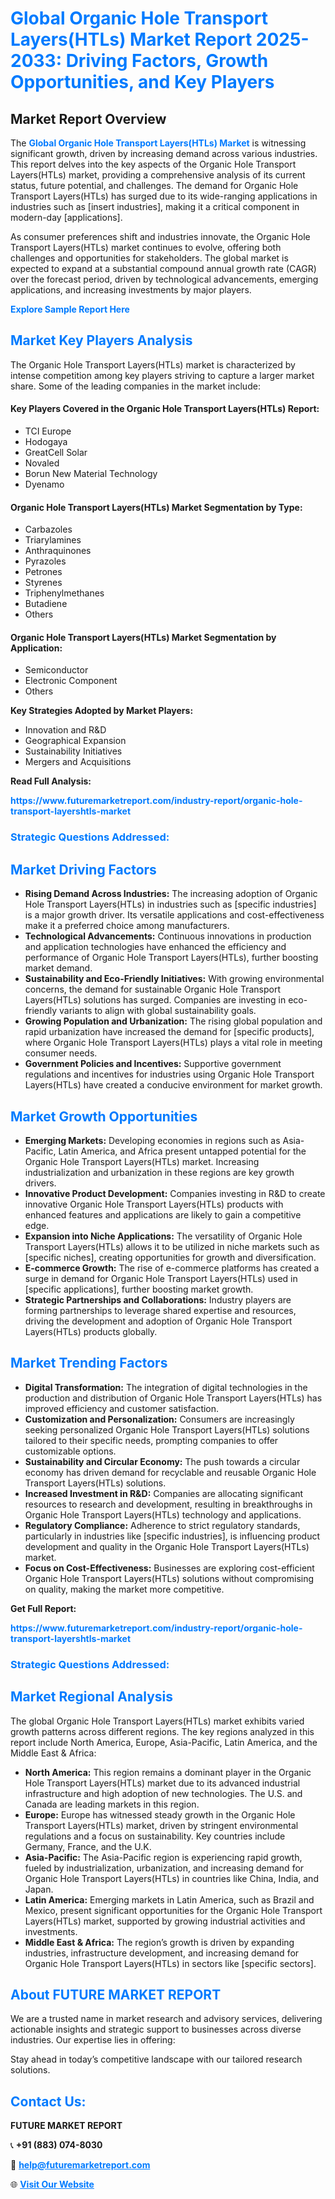 <h1 style="color: #007BFF;">Global Organic Hole Transport Layers(HTLs) Market Report 2025-2033: Driving Factors, Growth Opportunities, and Key Players</h1>

<section id="overview">
<h2>Market Report Overview</h2>
<p>The <a href="https://www.futuremarketreport.com/industry-report/organic-hole-transport-layershtls-market" style="color: #007BFF; text-decoration: none;"><strong>Global Organic Hole Transport Layers(HTLs) Market</strong></a> is witnessing significant growth, driven by increasing demand across various industries. This report delves into the key aspects of the Organic Hole Transport Layers(HTLs) market, providing a comprehensive analysis of its current status, future potential, and challenges. The demand for Organic Hole Transport Layers(HTLs) has surged due to its wide-ranging applications in industries such as [insert industries], making it a critical component in modern-day [applications].</p>
<p>As consumer preferences shift and industries innovate, the Organic Hole Transport Layers(HTLs) market continues to evolve, offering both challenges and opportunities for stakeholders. The global market is expected to expand at a substantial compound annual growth rate (CAGR) over the forecast period, driven by technological advancements, emerging applications, and increasing investments by major players.</p>
</section>

<section id="overview">
<p><a href="https://www.futuremarketreport.com/request-sample/reportId=61368" style="color: #007BFF; text-decoration: none;"><strong>Explore Sample Report Here</strong></a></p>
</section>

<section id="key-players">
<h2 style="color: #007BFF;">Market Key Players Analysis</h2>
<p>The Organic Hole Transport Layers(HTLs) market is characterized by intense competition among key players striving to capture a larger market share. Some of the leading companies in the market include:</p>
<h4>Key Players Covered in the Organic Hole Transport Layers(HTLs) Report:</h4>
<ul><li>TCI Europe</li><li>Hodogaya</li><li>GreatCell Solar</li><li>Novaled</li><li>Borun New Material Technology</li><li>Dyenamo</li></ul>
<h4>Organic Hole Transport Layers(HTLs) Market Segmentation by Type:</h4>
<ul><li>Carbazoles</li><li>Triarylamines</li><li>Anthraquinones</li><li>Pyrazoles</li><li>Petrones</li><li>Styrenes</li><li>Triphenylmethanes</li><li>Butadiene</li><li>Others</li></ul>

<h4>Organic Hole Transport Layers(HTLs) Market Segmentation by Application:</h4>
<ul><li>Semiconductor</li><li>Electronic Component</li><li>Others</li></ul>
<p><strong>Key Strategies Adopted by Market Players:</strong></p>
<ul>
<li>Innovation and R&D</li>
<li>Geographical Expansion</li>
<li>Sustainability Initiatives</li>
<li>Mergers and Acquisitions</li>
</ul>
</section>

<section>
<p><strong>Read Full Analysis: </strong></p><a href="https://www.futuremarketreport.com/industry-report/organic-hole-transport-layershtls-market" style="color: #007BFF; text-decoration: none;"><strong>https://www.futuremarketreport.com/industry-report/organic-hole-transport-layershtls-market</strong></a>
<h3 style="color: #007BFF;">Strategic Questions Addressed:</h3>
</section>

<section id="driving-factors">
<h2 style="color: #007BFF;">Market Driving Factors</h2>
<ul>
<li><strong>Rising Demand Across Industries:</strong> The increasing adoption of Organic Hole Transport Layers(HTLs) in industries such as [specific industries] is a major growth driver. Its versatile applications and cost-effectiveness make it a preferred choice among manufacturers.</li>
<li><strong>Technological Advancements:</strong> Continuous innovations in production and application technologies have enhanced the efficiency and performance of Organic Hole Transport Layers(HTLs), further boosting market demand.</li>
<li><strong>Sustainability and Eco-Friendly Initiatives:</strong> With growing environmental concerns, the demand for sustainable Organic Hole Transport Layers(HTLs) solutions has surged. Companies are investing in eco-friendly variants to align with global sustainability goals.</li>
<li><strong>Growing Population and Urbanization:</strong> The rising global population and rapid urbanization have increased the demand for [specific products], where Organic Hole Transport Layers(HTLs) plays a vital role in meeting consumer needs.</li>
<li><strong>Government Policies and Incentives:</strong> Supportive government regulations and incentives for industries using Organic Hole Transport Layers(HTLs) have created a conducive environment for market growth.</li>
</ul>
</section>

<section id="growth-opportunities">
<h2 style="color: #007BFF;">Market Growth Opportunities</h2>
<ul>
<li><strong>Emerging Markets:</strong> Developing economies in regions such as Asia-Pacific, Latin America, and Africa present untapped potential for the Organic Hole Transport Layers(HTLs) market. Increasing industrialization and urbanization in these regions are key growth drivers.</li>
<li><strong>Innovative Product Development:</strong> Companies investing in R&D to create innovative Organic Hole Transport Layers(HTLs) products with enhanced features and applications are likely to gain a competitive edge.</li>
<li><strong>Expansion into Niche Applications:</strong> The versatility of Organic Hole Transport Layers(HTLs) allows it to be utilized in niche markets such as [specific niches], creating opportunities for growth and diversification.</li>
<li><strong>E-commerce Growth:</strong> The rise of e-commerce platforms has created a surge in demand for Organic Hole Transport Layers(HTLs) used in [specific applications], further boosting market growth.</li>
<li><strong>Strategic Partnerships and Collaborations:</strong> Industry players are forming partnerships to leverage shared expertise and resources, driving the development and adoption of Organic Hole Transport Layers(HTLs) products globally.</li>
</ul>
</section>

<section id="trending-factors">
<h2 style="color: #007BFF;">Market Trending Factors</h2>
<ul>
<li><strong>Digital Transformation:</strong> The integration of digital technologies in the production and distribution of Organic Hole Transport Layers(HTLs) has improved efficiency and customer satisfaction.</li>
<li><strong>Customization and Personalization:</strong> Consumers are increasingly seeking personalized Organic Hole Transport Layers(HTLs) solutions tailored to their specific needs, prompting companies to offer customizable options.</li>
<li><strong>Sustainability and Circular Economy:</strong> The push towards a circular economy has driven demand for recyclable and reusable Organic Hole Transport Layers(HTLs) solutions.</li>
<li><strong>Increased Investment in R&D:</strong> Companies are allocating significant resources to research and development, resulting in breakthroughs in Organic Hole Transport Layers(HTLs) technology and applications.</li>
<li><strong>Regulatory Compliance:</strong> Adherence to strict regulatory standards, particularly in industries like [specific industries], is influencing product development and quality in the Organic Hole Transport Layers(HTLs) market.</li>
<li><strong>Focus on Cost-Effectiveness:</strong> Businesses are exploring cost-efficient Organic Hole Transport Layers(HTLs) solutions without compromising on quality, making the market more competitive.</li>
</ul>
</section>

<section>
<p><strong>Get Full Report: </strong></p><a href="https://www.futuremarketreport.com/industry-report/organic-hole-transport-layershtls-market" style="color: #007BFF; text-decoration: none;"><strong>https://www.futuremarketreport.com/industry-report/organic-hole-transport-layershtls-market</strong></a>
<h3 style="color: #007BFF;">Strategic Questions Addressed:</h3>
</section>


<section id="regional-analysis">
<h2 style="color: #007BFF;">Market Regional Analysis</h2>
<p>The global Organic Hole Transport Layers(HTLs) market exhibits varied growth patterns across different regions. The key regions analyzed in this report include North America, Europe, Asia-Pacific, Latin America, and the Middle East & Africa:</p>
<ul>
<li><strong>North America:</strong> This region remains a dominant player in the Organic Hole Transport Layers(HTLs) market due to its advanced industrial infrastructure and high adoption of new technologies. The U.S. and Canada are leading markets in this region.</li>
<li><strong>Europe:</strong> Europe has witnessed steady growth in the Organic Hole Transport Layers(HTLs) market, driven by stringent environmental regulations and a focus on sustainability. Key countries include Germany, France, and the U.K.</li>
<li><strong>Asia-Pacific:</strong> The Asia-Pacific region is experiencing rapid growth, fueled by industrialization, urbanization, and increasing demand for Organic Hole Transport Layers(HTLs) in countries like China, India, and Japan.</li>
<li><strong>Latin America:</strong> Emerging markets in Latin America, such as Brazil and Mexico, present significant opportunities for the Organic Hole Transport Layers(HTLs) market, supported by growing industrial activities and investments.</li>
<li><strong>Middle East & Africa:</strong> The region’s growth is driven by expanding industries, infrastructure development, and increasing demand for Organic Hole Transport Layers(HTLs) in sectors like [specific sectors].</li>
</ul>
</section>

<footer>
<h2 style="color: #007BFF;">About FUTURE MARKET REPORT</h2>
<p>We are a trusted name in market research and advisory services, delivering actionable insights and strategic support to businesses across diverse industries. Our expertise lies in offering:</p>

<p>Stay ahead in today’s competitive landscape with our tailored research solutions.</p>

<h2 style="color: #007BFF;">Contact Us:</h2>
<p><strong>FUTURE MARKET REPORT</strong></p>
<p>📞 <strong>+91 (883) 074-8030</strong></p>
<p>📧 <strong><a href="mailto:help@futuremarketreport.com" style="color: #007BFF;">help@futuremarketreport.com</a></strong></p>
<p>🌐 <strong><a href="https://www.futuremarketreport.com/" style="color: #007BFF;">Visit Our Website</a></strong></p>
</footer>